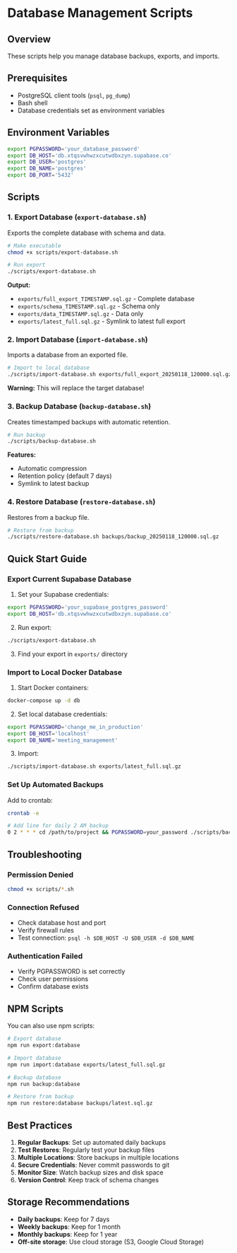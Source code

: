 # Database Management Scripts

## Overview
These scripts help you manage database backups, exports, and imports.

## Prerequisites
- PostgreSQL client tools (`psql`, `pg_dump`)
- Bash shell
- Database credentials set as environment variables

## Environment Variables
```bash
export PGPASSWORD='your_database_password'
export DB_HOST='db.xtqsvwhwzxcutwdbxzyn.supabase.co'
export DB_USER='postgres'
export DB_NAME='postgres'
export DB_PORT='5432'
```

## Scripts

### 1. Export Database (`export-database.sh`)
Exports the complete database with schema and data.

```bash
# Make executable
chmod +x scripts/export-database.sh

# Run export
./scripts/export-database.sh
```

**Output:**
- `exports/full_export_TIMESTAMP.sql.gz` - Complete database
- `exports/schema_TIMESTAMP.sql.gz` - Schema only
- `exports/data_TIMESTAMP.sql.gz` - Data only
- `exports/latest_full.sql.gz` - Symlink to latest full export

### 2. Import Database (`import-database.sh`)
Imports a database from an exported file.

```bash
# Import to local database
./scripts/import-database.sh exports/full_export_20250118_120000.sql.gz
```

**Warning:** This will replace the target database!

### 3. Backup Database (`backup-database.sh`)
Creates timestamped backups with automatic retention.

```bash
# Run backup
./scripts/backup-database.sh
```

**Features:**
- Automatic compression
- Retention policy (default 7 days)
- Symlink to latest backup

### 4. Restore Database (`restore-database.sh`)
Restores from a backup file.

```bash
# Restore from backup
./scripts/restore-database.sh backups/backup_20250118_120000.sql.gz
```

## Quick Start Guide

### Export Current Supabase Database

1. Set your Supabase credentials:
```bash
export PGPASSWORD='your_supabase_postgres_password'
export DB_HOST='db.xtqsvwhwzxcutwdbxzyn.supabase.co'
```

2. Run export:
```bash
./scripts/export-database.sh
```

3. Find your export in `exports/` directory

### Import to Local Docker Database

1. Start Docker containers:
```bash
docker-compose up -d db
```

2. Set local database credentials:
```bash
export PGPASSWORD='change_me_in_production'
export DB_HOST='localhost'
export DB_NAME='meeting_management'
```

3. Import:
```bash
./scripts/import-database.sh exports/latest_full.sql.gz
```

### Set Up Automated Backups

Add to crontab:
```bash
crontab -e

# Add line for daily 2 AM backup
0 2 * * * cd /path/to/project && PGPASSWORD=your_password ./scripts/backup-database.sh
```

## Troubleshooting

### Permission Denied
```bash
chmod +x scripts/*.sh
```

### Connection Refused
- Check database host and port
- Verify firewall rules
- Test connection: `psql -h $DB_HOST -U $DB_USER -d $DB_NAME`

### Authentication Failed
- Verify PGPASSWORD is set correctly
- Check user permissions
- Confirm database exists

## NPM Scripts

You can also use npm scripts:

```bash
# Export database
npm run export:database

# Import database
npm run import:database exports/latest_full.sql.gz

# Backup database
npm run backup:database

# Restore from backup
npm run restore:database backups/latest.sql.gz
```

## Best Practices

1. **Regular Backups**: Set up automated daily backups
2. **Test Restores**: Regularly test your backup files
3. **Multiple Locations**: Store backups in multiple locations
4. **Secure Credentials**: Never commit passwords to git
5. **Monitor Size**: Watch backup sizes and disk space
6. **Version Control**: Keep track of schema changes

## Storage Recommendations

- **Daily backups**: Keep for 7 days
- **Weekly backups**: Keep for 1 month  
- **Monthly backups**: Keep for 1 year
- **Off-site storage**: Use cloud storage (S3, Google Cloud Storage)
